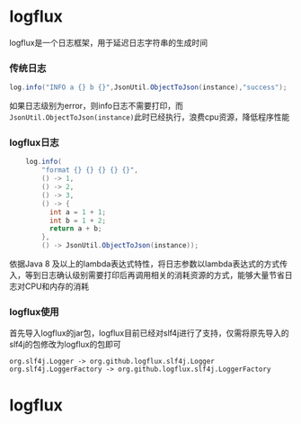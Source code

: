 # logflux

logflux是一个日志框架，用于延迟日志字符串的生成时间

### 传统日志
```java
log.info("INFO a {} b {}",JsonUtil.ObjectToJson(instance),"success");
```
如果日志级别为error，则info日志不需要打印，而`JsonUtil.ObjectToJson(instance)`此时已经执行，浪费cpu资源，降低程序性能

### logflux日志
```java
    log.info(
        "format {} {} {} {} {}",
        () -> 1,
        () -> 2,
        () -> 3,
        () -> {
          int a = 1 + 1;
          int b = 1 + 2;
          return a + b;
        },
        () -> JsonUtil.ObjectToJson(instance));
```
依据Java 8 及以上的lambda表达式特性，将日志参数以lambda表达式的方式传入，等到日志确认级别需要打印后再调用相关的消耗资源的方式，能够大量节省日志对CPU和内存的消耗


### logflux使用

首先导入logflux的jar包，logflux目前已经对slf4j进行了支持，仅需将原先导入的slf4j的包修改为logflux的包即可

`org.slf4j.Logger -> org.github.logflux.slf4j.Logger`
`org.slf4j.LoggerFactory -> org.github.logflux.slf4j.LoggerFactory`
# logflux
